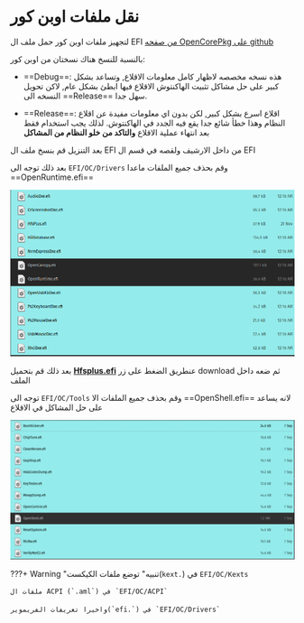 # نقل ملفات اوبن كور

لتجهيز ملفات اوبن كور حمل ملف ال EFI [من صفحه OpenCorePkg على github](https://github.com/acidanthera/OpenCorePkg/releases/)

بالنسبة للنسخ هناك نسختان من اوبن كور:

- ==Debug==: هذه نسخه مخصصه لاظهار كامل معلومات الاقلاع, وتساعد بشكل كبير على حل مشاكل تثبيت الهاكنتوش
الاقلاع فيها ابطئ بشكل عام, لاكن تحويل النسخه الى ==Release== سهل جدا.

- ==Release==: اقلاع اسرع بشكل كبير, لكن بدون اي معلومات مفيدة عن اقلاع النظام وهذا خطأ شائع جدا يقع فيه الجدد في الهاكنتوش.
لذلك يجب استخدام فقط بعد انتهاء عملية الاقلاع **والتاكد من خلو النظام من المشاكل**

بعد التنزيل قم بنسخ ملف ال EFI من داخل الارشيف ولقصه في قسم ال EFI 

بعد ذلك توجه الى ``EFI/OC/Drivers`` وقم بحذف جميع الملفات ماعدا ==OpenRuntime.efi==

![](/img/Opencore/drivers.png)

بعد ذلك قم بتحميل **[Hfsplus.efi](https://github.com/acidanthera/OcBinaryData/blob/master/Drivers/HfsPlus.efi)** عنطريق الضغط على زر download ثم ضعه داخل الملف

توجه الى ``EFI/OC/Tools`` وقم بحذف جميع الملفات الا ==OpenShell.efi== لانه يساعد على حل المشاكل في الاقلاع

![](/img/Opencore/tools.png)

???+ Warning "تنبيه"
	توضع ملفات الكيكست(`kext.`) في ``EFI/OC/Kexts``
	
	ملفات ال ACPI (`.aml`) في `EFI/OC/ACPI`
	
	واخيرا تعريفات الفريموير(`efi.`) في `EFI/OC/Drivers`

